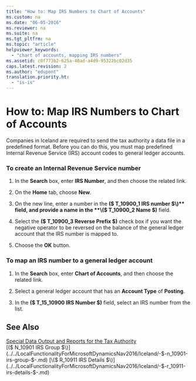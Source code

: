 ```yaml
---
title: "How to: Map IRS Numbers to Chart of Accounts"
ms.custom: na
ms.date: "06-05-2016"
ms.reviewer: na
ms.suite: na
ms.tgt_pltfrm: na
ms.topic: "article"
helpviewer_keywords: 
  - "chart of accounts, mapping IRS numbers"
ms.assetid: c0f773b2-625a-40ad-a4d9-95322bc02d35
caps.latest.revision: 2
ms.author: "edupont"
translation.priority.ht: 
  - "is-is"
---
```

# How to: Map IRS Numbers to Chart of Accounts
Companies in Iceland are required to send the tax authority a data file in a predefined format. Before you can do this, you must map predefined Internal Revenue Service \(IRS\) account codes to general ledger accounts.  
  
### To create an Internal Revenue Service number  
  
1.  In the **Search** box, enter **IRS Number**, and then choose the related link.  
  
2.  On the **Home** tab, choose **New**.  
  
3.  On the new line, enter a number in the **\($ T\_10900\_1 IRS number $\)** field, and provide a name in the **\($ T\_10900\_2 Name $\)** field.  
  
4.  Select the **\($ T\_10900\_3 Reverse Prefix $\)** check box if you want the negative operator to be reversed on the balance of the general ledger account that the IRS number is mapped to.  
  
5.  Choose the **OK** button.  
  
### To map an IRS number to a general ledger account  
  
1.  In the **Search** box, enter **Chart of Accounts**, and then choose the related link.  
  
2.  Select a general ledger account that has an **Account Type** of **Posting**.  
  
3.  In the **\($ T\_15\_10900 IRS Number $\)** field, select an IRS number from the list.  
  
## See Also  
 [Special Data Output and Reports for the Tax Authority](../../LocalFunctionalityForMicrosoftDynamicsNav2016/Iceland/special-data-output-and-reports-for-the-tax-authority.md)   
 [\($ N\_10901 IRS Group $\)](../../LocalFunctionalityForMicrosoftDynamicsNav2016/Iceland/-$-n_10901-irs-group-$-.md)   
 [\($ R\_10911 IRS Details $\)](../../LocalFunctionalityForMicrosoftDynamicsNav2016/Iceland/-$-r_10911-irs-details-$-.md)
